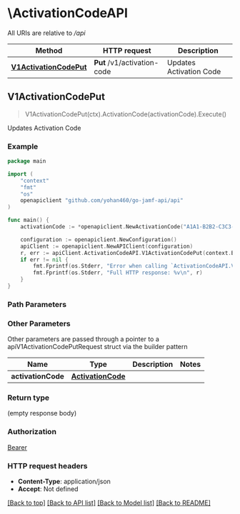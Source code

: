 # \ActivationCodeAPI

All URIs are relative to */api*

Method | HTTP request | Description
------------- | ------------- | -------------
[**V1ActivationCodePut**](ActivationCodeAPI.md#V1ActivationCodePut) | **Put** /v1/activation-code | Updates Activation Code



## V1ActivationCodePut

> V1ActivationCodePut(ctx).ActivationCode(activationCode).Execute()

Updates Activation Code



### Example

```go
package main

import (
	"context"
	"fmt"
	"os"
	openapiclient "github.com/yohan460/go-jamf-api/api"
)

func main() {
	activationCode := *openapiclient.NewActivationCode("A1A1-B2B2-C3C3-D4D4-E5E5-F6F6-G7G7-H8H8") // ActivationCode |  (optional)

	configuration := openapiclient.NewConfiguration()
	apiClient := openapiclient.NewAPIClient(configuration)
	r, err := apiClient.ActivationCodeAPI.V1ActivationCodePut(context.Background()).ActivationCode(activationCode).Execute()
	if err != nil {
		fmt.Fprintf(os.Stderr, "Error when calling `ActivationCodeAPI.V1ActivationCodePut``: %v\n", err)
		fmt.Fprintf(os.Stderr, "Full HTTP response: %v\n", r)
	}
}
```

### Path Parameters



### Other Parameters

Other parameters are passed through a pointer to a apiV1ActivationCodePutRequest struct via the builder pattern


Name | Type | Description  | Notes
------------- | ------------- | ------------- | -------------
 **activationCode** | [**ActivationCode**](ActivationCode.md) |  | 

### Return type

 (empty response body)

### Authorization

[Bearer](../README.md#Bearer)

### HTTP request headers

- **Content-Type**: application/json
- **Accept**: Not defined

[[Back to top]](#) [[Back to API list]](../README.md#documentation-for-api-endpoints)
[[Back to Model list]](../README.md#documentation-for-models)
[[Back to README]](../README.md)

